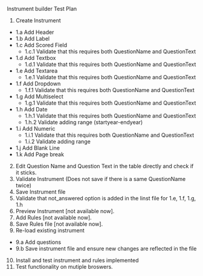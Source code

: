 Instrument builder Test Plan

1.  Create Instrument
  * 1.a Add Header 
  * 1.b Add Label 
  * 1.c Add Scored Field 
    * 1.c.1 Validate that this requires both QuestionName and QuestionText 
  * 1.d Add Textbox 
    * 1.d.1 Validate that this requires both QuestionName and QuestionText 
  * 1.e Add Textarea  
    * 1.e.1 Validate that this requires both QuestionName and QuestionText 
  * 1.f Add Dropdown   
    * 1.f.1 Validate that this requires both QuestionName and QuestionText 
  * 1.g Add Multiselect 
    * 1.g.1 Validate that this requires both QuestionName and QuestionText 
  * 1.h Add Date 
    * 1.h.1 Validate that this requires both QuestionName and QuestionText 
    * 1.h.2 Validate adding range (startyear-endyear) 
  * 1.i Add Numeric 
    * 1.i.1 Validate that this requires both QuestionName and QuestionText 
    * 1.i.2 Validate adding range 
  * 1.j Add Blank Line 
  * 1.k Add Page break
2.  Edit Question Name and Question Text in the table directly and check if it sticks.
3.  Validate Instrument (Does not save if there is a same QuestionName twice)
4.  Save Instrument file
5.  Validate that not_answered option is added in the linst file for 1.e, 1.f, 1.g, 1.h
6.  Preview Instrument [not available now].
7.  Add Rules [not available now].
8.  Save Rules file [not available now].
9.  Re-load existing instrument
  * 9.a Add questions
  * 9.b Save instrument file and ensure new changes are reflected in the file
10. Install and test instrument and rules implemented
11. Test functionality on mutiple broswers.

